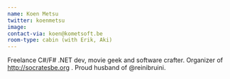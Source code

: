 ```yaml
---
name: Koen Metsu
twitter: koenmetsu
image: 
contact-via: koen@kometsoft.be
room-type: cabin (with Erik, Aki)
---
```


Freelance C#/F# .NET dev, movie geek and software crafter. Organizer of http://socratesbe.org . Proud husband of @reinibruini.
